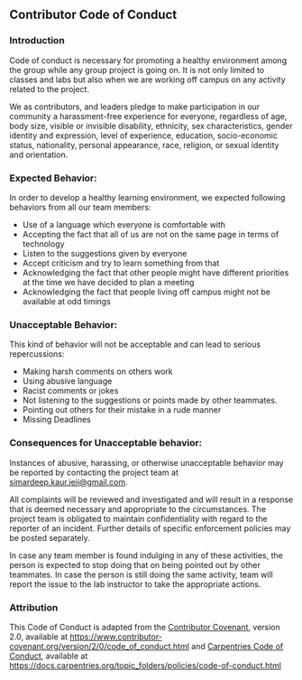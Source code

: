 ## Contributor Code of Conduct


### Introduction

Code of conduct is necessary for promoting a healthy environment among the group while any group project is going on. It is not only limited to classes and labs but also when we are working off campus on any activity related to the project. 

We as contributors, and leaders pledge to make participation in our community a harassment-free experience for everyone, regardless of age, body size, visible or invisible disability, ethnicity, sex characteristics, gender identity and expression, level of experience, education, socio-economic status, nationality, personal appearance, race, religion, or sexual identity and orientation.

### Expected Behavior:
In order to develop a healthy learning environment, we expected following behaviors from all our team members:
- Use of a language which everyone is comfortable with
- Accepting the fact that all of us are not on the same page in terms of technology
- Listen to the suggestions given by everyone
- Accept criticism and try to learn something from that
- Acknowledging the fact that other people might have different priorities at the time we have decided to plan a meeting
-  Acknowledging the fact that people living off campus might not be available at odd timings

### Unacceptable Behavior:
This kind of behavior will not be acceptable and can lead to serious repercussions:
- Making harsh comments on others work
- Using abusive language
- Racist comments or jokes
- Not listening to the suggestions or points made by other teammates.
- Pointing out others for their mistake in a rude manner
- Missing Deadlines

### Consequences for Unacceptable behavior:

Instances of abusive, harassing, or otherwise unacceptable behavior may be reported by contacting the project team at simardeep.kaur.jeji@gmail.com. 

All complaints will be reviewed and investigated and will result in a response that is deemed necessary and appropriate to the circumstances. The project team is obligated to maintain confidentiality with regard to the reporter of an incident. Further details of specific enforcement policies may be posted separately.

In case any team member is found indulging in any of these activities, the person is expected to stop doing that on being pointed out by other teammates. In case the person is still doing the same activity, team will report the issue to the lab instructor to take the appropriate actions.


### Attribution

This Code of Conduct is adapted from the [Contributor Covenant](https://www.contributor-covenant.org), version 2.0,
available at https://www.contributor-covenant.org/version/2/0/code_of_conduct.html and [Carpentries Code of Conduct](https://docs.carpentries.org/topic_folders/policies/code-of-conduct.html), available at https://docs.carpentries.org/topic_folders/policies/code-of-conduct.html




